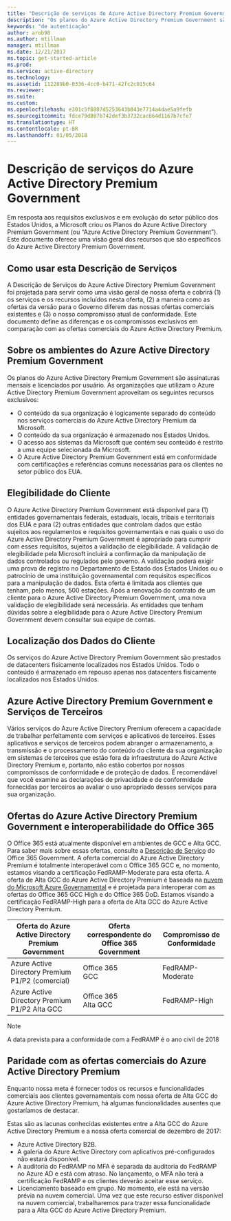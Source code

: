 ```yaml
---
title: "Descrição de serviços do Azure Active Directory Premium Government"
description: "Os planos do Azure Active Directory Premium Government são assinaturas mensais e licenciados por usuário."
keywords: "de autenticação"
author: arob98
ms.author: mtillman
manager: mtillman
ms.date: 12/21/2017
ms.topic: get-started-article
ms.prod: 
ms.service: active-directory
ms.technology: 
ms.assetid: 112289b0-0336-4cc0-b471-42fc2c015c64
ms.reviewer: 
ms.suite: 
ms.custom: 
ms.openlocfilehash: e301c5f8807d5253643b843e7714a4dae5a9fefb
ms.sourcegitcommit: fdce79d807b742def3b3732cac664d1167b7cfe7
ms.translationtype: HT
ms.contentlocale: pt-BR
ms.lasthandoff: 01/05/2018
---
```

# <a name="azure-active-directory-premium-government-service-description"></a>Descrição de serviços do Azure Active Directory Premium Government

Em resposta aos requisitos exclusivos e em evolução do setor público dos Estados Unidos, a Microsoft criou os Planos do Azure Active Directory Premium Government (ou “Azure Active Directory Premium Government”). Este documento oferece uma visão geral dos recursos que são específicos do Azure Active Directory Premium Government. 

## <a name="how-to-use-this-service-description"></a>Como usar esta Descrição de Serviços

A Descrição de Serviços do Azure Active Directory Premium Government foi projetada para servir como uma visão geral de nossa oferta e cobrirá (1) os serviços e os recursos incluídos nesta oferta, (2) a maneira como as ofertas da versão para o Governo diferem das nossas ofertas comerciais existentes e (3) o nosso compromisso atual de conformidade. Este documento define as diferenças e os compromissos exclusivos em comparação com as ofertas comerciais do Azure Active Directory Premium.

## <a name="about-azure-active-directory-premium-government-environments"></a>Sobre os ambientes do Azure Active Directory Premium Government

Os planos do Azure Active Directory Premium Government são assinaturas mensais e licenciados por usuário. As organizações que utilizam o Azure Active Directory Premium Government aproveitam os seguintes recursos exclusivos:

* O conteúdo da sua organização é logicamente separado do conteúdo nos serviços comerciais do Azure Active Directory Premium da Microsoft.
* O conteúdo da sua organização é armazenado nos Estados Unidos.
* O acesso aos sistemas da Microsoft que contém seu conteúdo é restrito a uma equipe selecionada da Microsoft.
* O Azure Active Directory Premium Government está em conformidade com certificações e referências comuns necessárias para os clientes no setor público dos EUA.

## <a name="customer-eligibility"></a>Elegibilidade do Cliente 

O Azure Active Directory Premium Government está disponível para (1) entidades governamentais federais, estaduais, locais, tribais e territoriais dos EUA e para (2) outras entidades que controlam dados que estão sujeitos aos regulamentos e requisitos governamentais e nas quais o uso do Azure Active Directory Premium Government é apropriado para cumprir com esses requisitos, sujeitos a validação de elegibilidade. A validação de elegibilidade pela Microsoft incluirá a confirmação da manipulação de dados controlados ou regulados pelo governo. A validação poderá exigir uma prova de registro no Departamento de Estado dos Estados Unidos ou o patrocínio de uma instituição governamental com requisitos específicos para a manipulação de dados. Esta oferta é limitada aos clientes que tenham, pelo menos, 500 estações. Após a renovação do contrato de um cliente para o Azure Active Directory Premium Government, uma nova validação de elegibilidade será necessária. As entidades que tenham dúvidas sobre a elegibilidade para o Azure Active Directory Premium Government devem consultar sua equipe de contas.

## <a name="location-of-customer-data"></a>Localização dos Dados do Cliente

Os serviços do Azure Active Directory Premium Government são prestados de datacenters fisicamente localizados nos Estados Unidos. Todo o conteúdo é armazenado em repouso apenas nos datacenters fisicamente localizados nos Estados Unidos.

## <a name="azure-active-directory-premium-government-and-third-party-services"></a>Azure Active Directory Premium Government e Serviços de Terceiros

Vários serviços do Azure Active Directory Premium oferecem a capacidade de trabalhar perfeitamente com serviços e aplicativos de terceiros. Esses aplicativos e serviços de terceiros podem abranger o armazenamento, a transmissão e o processamento do conteúdo do cliente da sua organização em sistemas de terceiros que estão fora da infraestrutura do Azure Active Directory Premium e, portanto, não estão cobertos por nossos compromissos de conformidade e de proteção de dados. É recomendável que você examine as declarações de privacidade e de conformidade fornecidas por terceiros ao avaliar o uso apropriado desses serviços para sua organização.

## <a name="azure-active-directory-premium-government-offers-and-office-365-interoperability"></a>Ofertas do Azure Active Directory Premium Government e interoperabilidade do Office 365

O Office 365 está atualmente disponível em ambientes de GCC e Alta GCC. Para saber mais sobre essas ofertas, consulte a [Descrição de Serviço](https://technet.microsoft.com/library/mt774581.aspx) do Office 365 Government. A oferta comercial do Azure Active Directory Premium é totalmente interoperável com o Office 365 GCC e, no momento, estamos visando a certificação FedRAMP-Moderate para esta oferta. A oferta de Alta GCC do Azure Active Directory Premium é baseada na [nuvem do Microsoft Azure Governamental](https://docs.microsoft.com/azure/azure-government/documentation-government-welcome) e é projetada para interoperar com as ofertas do Office 365 GCC High e do Office 365 DoD. Estamos visando a certificação FedRAMP-High para a oferta de Alta GCC do Azure Active Directory Premium.

|Oferta do Azure Active Directory Premium Government|Oferta correspondente do Office 365 Government|Compromisso de Conformidade|
|-----------|-----------|-----------|
|Azure Active Directory Premium P1/P2 (comercial)|Office 365 <br/> GCC|FedRAMP-Moderate|
|Azure Active Directory Premium P1/P2 Alta GCC|Office 365 <br/> Alta GCC|FedRAMP-High|

> [!NOTE]
> A data prevista para a conformidade com a FedRAMP é o ano civil de 2018

## <a name="parity-with-azure-active-directory-premium-commercial-offerings"></a>Paridade com as ofertas comerciais do Azure Active Directory Premium

Enquanto nossa meta é fornecer todos os recursos e funcionalidades comerciais aos clientes governamentais com nossa oferta de Alta GCC do Azure Active Directory Premium, há algumas funcionalidades ausentes que gostaríamos de destacar. 

Estas são as lacunas conhecidas existentes entre a Alta GCC do Azure Active Directory Premium e a nossa oferta comercial de dezembro de 2017: 
* Azure Active Directory B2B.
* A galeria do Azure Active Directory com aplicativos pré-configurados não estará disponível.
* A auditoria do FedRAMP no MFA é separada da auditoria do FedRAMP no Azure AD e está com atraso. No lançamento, o MFA não terá a certificação FedRAMP e os clientes deverão aceitar esse serviço.
* Licenciamento baseado em grupo. No momento, ele está na versão prévia na nuvem comercial. Uma vez que este recurso estiver disponível na nuvem comercial, trabalharemos para trazer essa funcionalidade para a Alta GCC do Azure Active Directory Premium.

